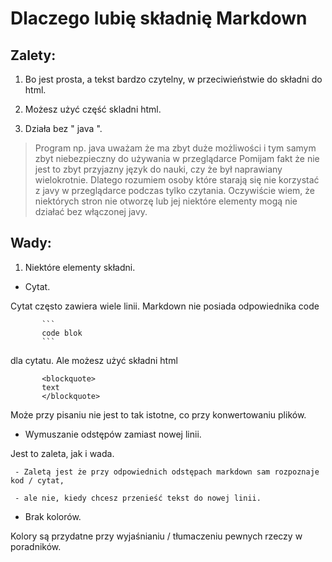 
# Dlaczego lubię składnię Markdown

## Zalety:

1. Bo jest prosta, a tekst bardzo czytelny, w przeciwieństwie do składni do html.

2. Możesz użyć część skladni html.

3. Działa bez " java ".
<blockquote>
 Program np. java uważam że ma zbyt duże możliwości i tym samym zbyt niebezpieczny do używania w przeglądarce
 Pomijam fakt że nie jest to zbyt przyjazny język do nauki, czy że był naprawiany wielokrotnie.
 Dlatego rozumiem osoby które starają się nie korzystać z javy w przeglądarce podczas tylko czytania.
 Oczywiście wiem, że niektórych stron nie otworzę lub jej niektóre elementy mogą nie działać bez włączonej javy.
 </blockquote>


## Wady:

1. Niektóre elementy składni.

- Cytat.

Cytat często zawiera wiele linii. Markdown nie posiada odpowiednika code

           ```
           code blok
           ```
 
 dla cytatu. Ale możesz użyć składni html  
 
           <blockquote>
           text
           </blockquote> 
           
 Może przy pisaniu nie jest to tak istotne, co przy konwertowaniu plików.
 
- Wymuszanie odstępów zamiast nowej linii.

Jest to zaleta, jak i wada.

     - Zaletą jest że przy odpowiednich odstępach markdown sam rozpoznaje kod / cytat, 
  
     - ale nie, kiedy chcesz przenieść tekst do nowej linii.

- Brak kolorów. 

Kolory są przydatne przy wyjaśnianiu / tłumaczeniu pewnych rzeczy w poradników.
